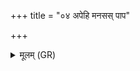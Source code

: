 +++
title = "०४ अपेहि मनसस् पाप"

+++
<details><summary>मूलम् (GR)</summary>

अपेहि मनसस् पाप-  
-अप क्राम परस्तरम् ।  
परो निरृत्या आ चक्षुर्  
बहुत्रा जीवतो मनः ॥
</details>